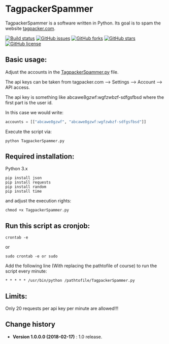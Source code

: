 TagpackerSpammer
====================================
TagpackerSpammer is a software written in Python. Its goal is to spam the website [tagpacker.com](https://tagpacker.com).

[![Build status](https://ci.appveyor.com/api/projects/status/du912lbew4k86yab?svg=true)](https://ci.appveyor.com/project/SeppPenner/tagpackerspammer)
[![GitHub issues](https://img.shields.io/github/issues/SeppPenner/TagpackerSpammer.svg)](https://github.com/SeppPenner/TagpackerSpammer/issues)
[![GitHub forks](https://img.shields.io/github/forks/SeppPenner/TagpackerSpammer.svg)](https://github.com/SeppPenner/TagpackerSpammer/network)
[![GitHub stars](https://img.shields.io/github/stars/SeppPenner/TagpackerSpammer.svg)](https://github.com/SeppPenner/TagpackerSpammer/stargazers)
[![GitHub license](https://img.shields.io/badge/license-AGPL-blue.svg)](https://raw.githubusercontent.com/SeppPenner/TagpackerSpammer/master/License.txt)

## Basic usage:
Adjust the accounts in the [TagpackerSpammer.py](https://github.com/SeppPenner/TagpackerSpammer/blob/master/TagpackerSpammer.py) file.

The api keys can be taken from tagpacker.com --> Settings --> Account --> API access.

The api key is something like abcawe8gzwf:wgfzwbzf-sdfgsfbsd where the first part is the user id.

In this case we would write:

```python
accounts = [["abcawe8gzwf", "abcawe8gzwf:wgfzwbzf-sdfgsfbsd"]]
```

Execute the script via:

```batch
python TagpackerSpammer.py
```

## Required installation:
Python 3.x

```batch
pip install json
pip install requests
pip install random
pip install time
```

and adjust the execution rights:

```batch
chmod +x TagpackerSpammer.py
```

## Run this script as cronjob:

```batch
crontab -e
```

or 

```batch
sudo crontab -e or sudo 
```

Add the following line (With replacing the pathtofile of course) to run the script every minute:

```batch
* * * * * /usr/bin/python /pathtofile/TagpackerSpammer.py
```

## Limits:
Only 20 requests per api key per minute are allowed!!!

Change history
--------------

* **Version 1.0.0.0 (2018-02-17)** : 1.0 release.